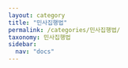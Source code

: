 ```yaml
---
layout: category
title: "민사집행법"
permalink: /categories/민사집행법/
taxonomy: 민사집행법
sidebar:
  nav: "docs"
---
```

